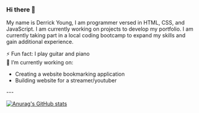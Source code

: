 ### Hi there 👋

My name is Derrick Young, I am programmer versed in HTML, CSS, and JavaScript. I am currently working on projects to develop my portfolio. I am currently taking part in a local coding bootcamp to expand my skills and gain additional experience.
<br>

⚡ Fun fact: I play guitar and piano <br>
🔭 I’m currently working on:
<ul>
<li>Creating a website bookmarking application</li>
<li>Building website for a streamer/youtuber</li>
</ul>
---

[![Anurag's GitHub stats](https://github-readme-stats.vercel.app/api?username=youngderrick82)](https://github.com/anuraghazra/github-readme-stats)

<!--
**youngderrick82/youngderrick82** is a ✨ _special_ ✨ repository because its `README.md` (this file) appears on your GitHub profile.

Here are some ideas to get you started:

- 🔭 I’m currently working on ...
- 🌱 I’m currently learning ...
- 👯 I’m looking to collaborate on ...
- 🤔 I’m looking for help with ...
- 💬 Ask me about ...
- 📫 How to reach me: ...
- 😄 Pronouns: ...
- ⚡ Fun fact: ...
-->
